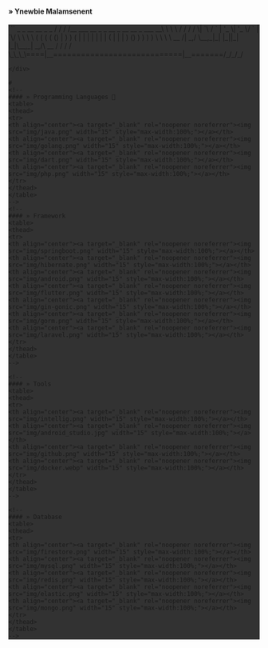 <!--
**opannapo/opannapo** is a ✨ _special_ ✨ repository because its `README.md` (this file) appears on your GitHub profile.
Here are some ideas to get you started:
- 🔭 I’m currently working on ...
- 🌱 I’m currently learning ...
- 👯 I’m looking to collaborate on ...
- 🤔 I’m looking for help with ...
- 💬 Ask me about ...
- 📫 How to reach me: ...
- 😄 Pronouns: ...
- ⚡ Fun fact: ...
-->
 

#### » Ynewbie Malamsenent
<div style="background-color: rgb(50, 50, 50);">
```
   _ _ __                                             __ _ _   
  / / / /__   ___    __ _ _ __   _ __   __ _ ___    __\ \ \ \  
 / / / /    \|   `\ /  ` | '_  \| '_  \/  ` |   `\/    \ \ \ \
( ( ( (  ()    | ) ) ( | | | |    | | | ( | | | )   ()  ) ) ) )
 \ \ \ \ __ /|  _,/ \__,_|_| |_||_| |_|\__,_|  _,/\ __ / / / / 
  \_\_\_\====|__============================|__=======/_/_/_/               
  
```
</div>

#
<!--
#### » Programming Languages 🌱  
<table>
<thead>
<tr>
<th align="center"><a target="_blank" rel="noopener noreferrer"><img src="img/java.png" width="15" style="max-width:100%;"></a></th>
<th align="center"><a target="_blank" rel="noopener noreferrer"><img src="img/golang.png" width="15" style="max-width:100%;"></a></th>
<th align="center"><a target="_blank" rel="noopener noreferrer"><img src="img/dart.png" width="15" style="max-width:100%;"></a></th>
<th align="center"><a target="_blank" rel="noopener noreferrer"><img src="img/php.png" width="15" style="max-width:100%;"></a></th>
</tr>
</thead>
</table>
-->
<!--
#### » Framework
<table>
<thead>
<tr>
<th align="center"><a target="_blank" rel="noopener noreferrer"><img src="img/springboot.png" width="15" style="max-width:100%;"></a></th>
<th align="center"><a target="_blank" rel="noopener noreferrer"><img src="img/hibernate.png" width="15" style="max-width:100%;"></a></th>
<th align="center"><a target="_blank" rel="noopener noreferrer"><img src="img/android.png" width="15" style="max-width:100%;"></a></th>
<th align="center"><a target="_blank" rel="noopener noreferrer"><img src="img/flutter.png" width="15" style="max-width:100%;"></a></th>
<th align="center"><a target="_blank" rel="noopener noreferrer"><img src="img/gin-gonic.png" width="15" style="max-width:100%;"></a></th>
<th align="center"><a target="_blank" rel="noopener noreferrer"><img src="img/gorm.png" width="15" style="max-width:100%;"></a></th>
<th align="center"><a target="_blank" rel="noopener noreferrer"><img src="img/laravel.png" width="15" style="max-width:100%;"></a></th>
</tr>
</thead>
</table>
-->

<!--
#### » Tools
<table>
<thead>
<tr>
<th align="center"><a target="_blank" rel="noopener noreferrer"><img src="img/intellig.png" width="15" style="max-width:100%;"></a></th>
<th align="center"><a target="_blank" rel="noopener noreferrer"><img src="img/android_studio.jpg" width="15" style="max-width:100%;"></a></th> 
<th align="center"><a target="_blank" rel="noopener noreferrer"><img src="img/github.png" width="15" style="max-width:100%;"></a></th>
<th align="center"><a target="_blank" rel="noopener noreferrer"><img src="img/docker.webp" width="15" style="max-width:100%;"></a></th>
</tr>
</thead>
</table>
-->

<!--
#### » Database
<table>
<thead>
<tr>
<th align="center"><a target="_blank" rel="noopener noreferrer"><img src="img/firestore.png" width="15" style="max-width:100%;"></a></th>
<th align="center"><a target="_blank" rel="noopener noreferrer"><img src="img/mysql.png" width="15" style="max-width:100%;"></a></th> 
<th align="center"><a target="_blank" rel="noopener noreferrer"><img src="img/redis.png" width="15" style="max-width:100%;"></a></th>
<th align="center"><a target="_blank" rel="noopener noreferrer"><img src="img/elastic.png" width="15" style="max-width:100%;"></a></th>
<th align="center"><a target="_blank" rel="noopener noreferrer"><img src="img/mongo.png" width="15" style="max-width:100%;"></a></th>
</tr>
</thead>
</table>
-->
